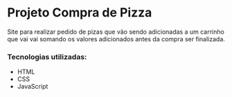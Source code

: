 # Projeto Compra de Pizza

Site para realizar pedido de pizas que vão sendo adicionadas a um carrinho que vai vai somando os valores adicionados antes da compra ser finalizada.

### Tecnologias utilizadas:
  - HTML
  - CSS
  - JavaScript
